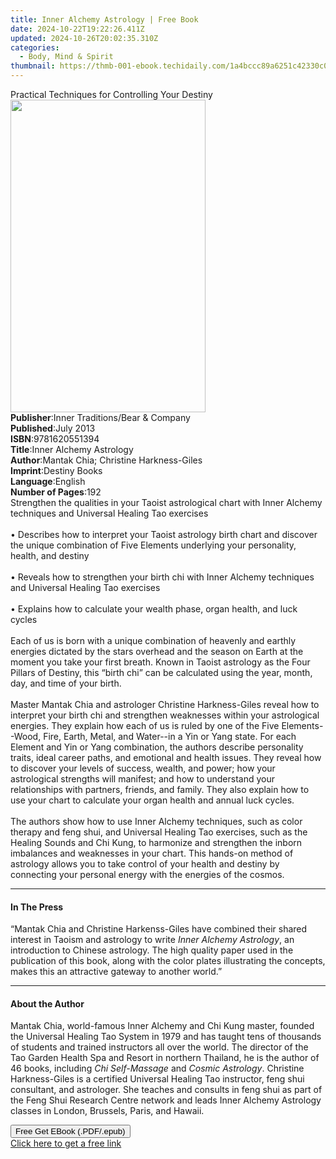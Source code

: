 ```yaml
---
title: Inner Alchemy Astrology | Free Book
date: 2024-10-22T19:22:26.411Z
updated: 2024-10-26T20:02:35.310Z
categories:
  - Body, Mind & Spirit
thumbnail: https://thmb-001-ebook.techidaily.com/1a4bccc89a6251c42330c0b3e7374e258a27386474389cddf2783fb1baadb56c.jpg
---
```

<main id="book-container">
  <div class="flex flex-col">
    <div class="book-brief flex-1 py-6 px-4 sm:p-6 md:py-10 md:px-8">
      <!-- brief-->
      <div class="book-brief-main">
        Practical Techniques for Controlling Your Destiny
      </div>
    </div>
    <div
      class="book-meta-info flex-1 grid gap-4 col-start-1 col-end-3 row-start-1 sm:mb-6 sm:grid-cols-4 lg:gap-6 lg:col-start-2 lg:row-end-6 lg:row-span-6 lg:mb-0"
    >
      <div
        class="book-meta-info-left place-content-center mt-4 p-4 text-sm leading-6 col-start-2 col-span-2 dark:text-slate-400"
      >
        <img
          class="w-full h-500 object-cover rounded-lg sm:h-255 sm:col-span-2 lg:col-span-full"
          src="https://img-001-ebook.techidaily.com/aef88e243297a8c7c9899bbbb35c6a4827a9b6079736678cbcdd3952f78ee30e.jpg"
          alt=""
          width="312"
          height="500"
        />
      </div>
      <div
        class="book-meta-info-right mt-2 col-start-1 row-start-2 col-span-3 self-center"
      >
        <!-- meta data  -->
        <div class="flex flex-col px-4 md:px-8">
          <div class="flex-1">
            <strong>Publisher</strong>:<span class="px-2"
              >Inner Traditions/Bear &amp; Company</span
            >
          </div>
          <div class="flex-1">
            <strong>Published</strong>:<span class="px-2">July 2013</span>
          </div>
          <div class="flex-1">
            <strong>ISBN</strong>:<span class="px-2">9781620551394</span>
          </div>
          <div class="flex-1">
            <strong>Title</strong>:<span class="px-2"
              >Inner Alchemy Astrology</span
            >
          </div>
          <div class="flex-1">
            <strong>Author</strong>:<span class="px-2"
              >Mantak Chia; Christine Harkness-Giles</span
            >
          </div>
          <div class="flex-1">
            <strong>Imprint</strong>:<span class="px-2">Destiny Books</span>
          </div>
          <div class="flex-1">
            <strong>Language</strong>:<span class="px-2">English</span>
          </div>
          <div class="flex-1">
            <strong>Number of Pages</strong>:<span class="px-2">192</span>
          </div>
        </div>
      </div>
    </div>
    <div class="book-description flex-1 py-6 px-4 sm:p-6 md:py-10 md:px-8">
      <div class="book-description-main">
        <div accordion-content="" id="description">
          Strengthen the qualities in your Taoist astrological chart with Inner
          Alchemy techniques and Universal Healing Tao exercises <br />
          <br />• Describes how to interpret your Taoist astrology birth chart
          and discover the unique combination of Five Elements underlying your
          personality, health, and destiny <br />
          <br />• Reveals how to strengthen your birth chi with Inner Alchemy
          techniques and Universal Healing Tao exercises <br />
          <br />• Explains how to calculate your wealth phase, organ health, and
          luck cycles <br />
          <br />Each of us is born with a unique combination of heavenly and
          earthly energies dictated by the stars overhead and the season on
          Earth at the moment you take your first breath. Known in Taoist
          astrology as the Four Pillars of Destiny, this “birth chi” can be
          calculated using the year, month, day, and time of your birth. <br />
          <br />Master Mantak Chia and astrologer Christine Harkness-Giles
          reveal how to interpret your birth chi and strengthen weaknesses
          within your astrological energies. They explain how each of us is
          ruled by one of the Five Elements--Wood, Fire, Earth, Metal, and
          Water--in a Yin or Yang state. For each Element and Yin or Yang
          combination, the authors describe personality traits, ideal career
          paths, and emotional and health issues. They reveal how to discover
          your levels of success, wealth, and power; how your astrological
          strengths will manifest; and how to understand your relationships with
          partners, friends, and family. They also explain how to use your chart
          to calculate your organ health and annual luck cycles. <br />
          <br />The authors show how to use Inner Alchemy techniques, such as
          color therapy and feng shui, and Universal Healing Tao exercises, such
          as the Healing Sounds and Chi Kung, to harmonize and strengthen the
          inborn imbalances and weaknesses in your chart. This hands-on method
          of astrology allows you to take control of your health and destiny by
          connecting your personal energy with the energies of the cosmos.
        </div>
        <div class="accordion-fader"></div>
      </div>
    </div>
    <div class="book-excerpts flex-1 py-6 px-4 sm:p-6 md:py-10 md:px-8">
      <!-- excerpts-->
      <div class="book-excerpts-main">
        <hr />
        <h4 class="placeholder placeholder-heading">
          <span>In The Press</span>
        </h4>
        <p>
          “Mantak Chia and Christine Harkenss-Giles have combined their shared
          interest in Taoism and astrology to write<i>
            Inner Alchemy Astrology</i
          >, an introduction to Chinese astrology. The high quality paper used
          in the publication of this book, along with the color plates
          illustrating the concepts, makes this an attractive gateway to another
          world.”
        </p>
      </div>
    </div>
    <div class="book-about-author flex-1 py-6 px-4 sm:p-6 md:py-10 md:px-8">
      <!-- about author-->
      <div class="book-main-author-main">
        <hr />
        <h4 class="placeholder placeholder-heading">
          <span>About the Author</span>
        </h4>
        <p>
          Mantak Chia, world-famous Inner Alchemy and Chi Kung master, founded
          the Universal Healing Tao System in 1979 and has taught tens of
          thousands of students and trained instructors all over the world. The
          director of the Tao Garden Health Spa and Resort in northern Thailand,
          he is the author of 46 books, including <i>Chi Self-Massage</i> and
          <i>Cosmic Astrology</i>. Christine Harkness-Giles is a certified
          Universal Healing Tao instructor, feng shui consultant, and
          astrologer. She teaches and consults in feng shui as part of the Feng
          Shui Research Centre network and leads Inner Alchemy Astrology classes
          in London, Brussels, Paris, and Hawaii.
        </p>
      </div>
    </div>
    <div class="book-free-get flex-1 py-6 px-4 sm:p-6 md:py-10 md:px-8">
      <button
        id="btn-free-get"
        class="bg-blue-500 hover:bg-blue-700 text-white font-bold py-2 px-4 rounded"
      >
        Free Get EBook (.PDF/.epub)
      </button>
      <div id="countdown-display" class="px-2 text-lg mt-2"></div>
      <a
        id="free-link"
        class="hidden bg-blue-500 hover:bg-blue-700 text-white font-bold py-2 px-4 rounded"
        href="https://www.ebooks.com/en-us/book/95782569/inner-alchemy-astrology/mantak-chia/"
        target="_blank"
        >Click here to get a free link</a
      >
    </div>
    <script>
      let countdownTime = 0;
      let countdownInterval = null;
      document
        .getElementById('btn-free-get')
        .addEventListener('click', startCountdown);
      function startCountdown() {
        countdownTime = new Date().getTime() + 60000 * 3;
        countdownInterval = setInterval(updateCountdown, 1000);
        document.getElementById('btn-free-get').disabled = true;
        document
          .getElementById('btn-free-get')
          .classList.add('bg-gray-500', 'cursor-not-allowed');
      }
      function updateCountdown() {
        let currentTime = new Date().getTime();
        let timeLeft = countdownTime - currentTime;
        let secondsLeft = Math.floor(timeLeft / 1000);
        document.getElementById('countdown-display').innerHTML =
          `Remaining time: ${secondsLeft} seconds.`;
        if (secondsLeft <= 0) {
          clearInterval(countdownInterval);
          document.getElementById('btn-free-get').classList.add('hidden');
          document.getElementById('free-link').classList.remove('hidden');
          document.getElementById('countdown-display').innerHTML = '';
        }
      }
    </script>
  </div>
</main>

<ins class="adsbygoogle"
      style="display:block"
      data-ad-client="ca-pub-7571918770474297"
      data-ad-slot="8358498916"
      data-ad-format="auto"
      data-full-width-responsive="true"></ins>
    